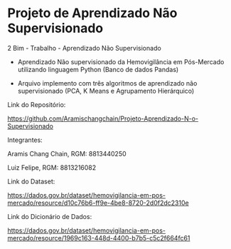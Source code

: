# Projeto de Aprendizado Não Supervisionado

2 Bim - Trabalho - Aprendizado Não Supervisionado

  - Aprendizado Não supervisionado da Hemovigilância em Pós-Mercado utilizando linguagem Python (Banco de dados Pandas)

  - Arquivo implemento com três algoritmos de aprendizado não supervisionado (PCA, K Means e Agrupamento Hierárquico)

Link do Repositório:

  https://github.com/Aramischangchain/Projeto-Aprendizado-N-o-Supervisionado

Integrantes:

  Aramis Chang Chain, RGM: 8813440250

  Luiz Felipe, RGM: 8813216082

Link do Dataset:

  https://dados.gov.br/dataset/hemovigilancia-em-pos-mercado/resource/d10c76b6-ff9e-4be8-8720-2d0f2dc2310e

Link do Dicionário de Dados:

  https://dados.gov.br/dataset/hemovigilancia-em-pos-mercado/resource/1969c163-448d-4400-b7b5-c5c2f664fc61
